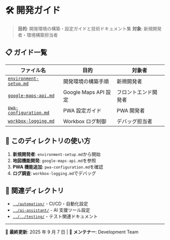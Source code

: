 # 🛠️ 開発ガイド

> **目的**: 開発環境の構築・設定ガイドと技術ドキュメント集
> **対象**: 新規開発者・環境構築担当者

## 📋 ガイド一覧

| ファイル名                                       | 目的                 | 対象者               |
| ------------------------------------------------ | -------------------- | -------------------- |
| [`environment-setup.md`](./environment-setup.md) | 開発環境の構築手順   | 新規開発者           |
| [`google-maps-api.md`](./google-maps-api.md)     | Google Maps API 設定 | フロントエンド開発者 |
| [`pwa-configuration.md`](./pwa-configuration.md) | PWA 設定ガイド       | PWA 開発者           |
| [`workbox-logging.md`](./workbox-logging.md)     | Workbox ログ制御     | デバッグ担当者       |

## 🎯 このディレクトリの使い方

1. **新規開発者**: `environment-setup.md`から開始
2. **地図機能開発**: `google-maps-api.md`を参照
3. **PWA 機能追加**: `pwa-configuration.md`を確認
4. **ログ調査**: `workbox-logging.md`でデバッグ

## 🔗 関連ディレクトリ

- [`../automation/`](../automation/) - CI/CD・自動化設定
- [`../ai-assistant/`](../ai-assistant/) - AI 支援ツール設定
- [`../../testing/`](../../testing/) - テスト関連ドキュメント

---

📅 **最終更新**: 2025 年 9 月 7 日 | 🔧 **メンテナー**: Development Team
